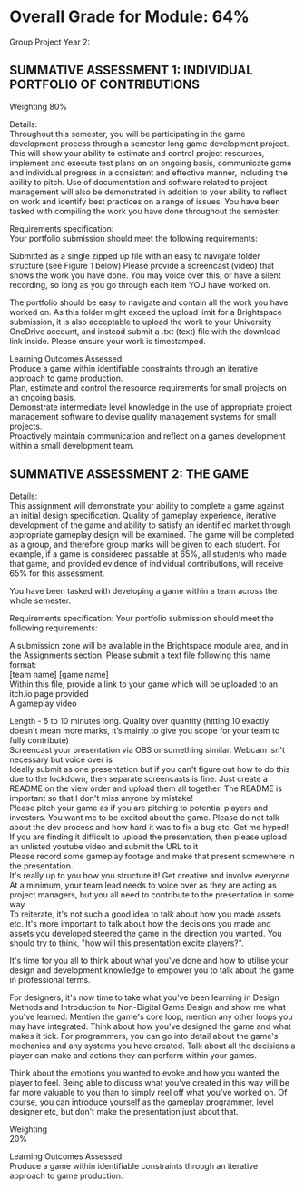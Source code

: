 # **Overall Grade for Module: 64%**
Group Project Year 2:

## SUMMATIVE ASSESSMENT 1: INDIVIDUAL PORTFOLIO OF CONTRIBUTIONS
Weighting
80%

Details:  
Throughout this semester, you will be participating in the game development process through a semester long game development project. 
This will show your ability to estimate and control project resources, implement and execute test plans on an ongoing basis, 
communicate game and individual progress in a consistent and effective manner, including the ability to pitch. Use of documentation
 and software related to project management will also be demonstrated in addition to your ability to reflect on work and identify best practices on a range of issues.
You have been tasked with compiling the work you have done throughout the semester.

Requirements specification:  
Your portfolio submission should meet the following requirements:

Submitted as a single zipped up file with an easy to navigate folder structure (see Figure 1 below)
Please provide a screencast (video) that shows the work you have done. You may voice over this, or 
have a silent recording, so long as you go through each item YOU have worked on.

The portfolio should be easy to navigate and contain all the work you have worked on. As this folder might exceed the upload limit for a Brightspace submission,
 it is also acceptable to upload the work to your University OneDrive account, and instead submit a .txt (text) file with the download link inside. Please ensure
 your work is timestamped.

Learning Outcomes Assessed:  
Produce a game within identifiable constraints through an iterative approach to game production.  
Plan, estimate and control the resource requirements for small projects on an ongoing basis.  
Demonstrate intermediate level knowledge in the use of appropriate project management software to devise quality management systems for small projects.  
Proactively maintain communication and reflect on a game’s development within a small development team.  

## SUMMATIVE ASSESSMENT 2: THE GAME
Details:  
This assignment will demonstrate your ability to complete a game against an initial design specification. Quality of gameplay experience, iterative development
 of the game and ability to satisfy an identified market through appropriate gameplay design will be examined. The game will be completed as a group, and therefore
 group marks will be given to each student. For example, if a game is considered passable at 65%, all students who made that game, and provided evidence of individual
 contributions, will receive 65% for this assessment.

You have been tasked with developing a game within a team across the whole semester.

Requirements specification:
Your portfolio submission should meet the following requirements:

A submission zone will be available in the Brightspace module area, and in the Assignments section. Please submit a text file following this name format:  
[team name] [game name]  
Within this file, provide a link to your game which will be uploaded to an itch.io page provided  
A gameplay video   

Length - 5 to 10 minutes long. Quality over quantity (hitting 10 exactly doesn't mean more marks, it’s mainly to give you scope for your team to fully contribute)  
Screencast your presentation via OBS or something similar. Webcam isn't necessary but voice over is  
Ideally submit as one presentation but if you can't figure out how to do this due to the lockdown, then separate screencasts is fine. Just create a README on the view 
order and upload them all together. The README is important so that I don't miss anyone by mistake!  
Please pitch your game as if you are pitching to potential players and investors. You want me to be excited about the game. Please do not talk about the dev process and how 
hard it was to fix a bug etc. Get me hyped!  
If you are finding it difficult to upload the presentation, then please upload an unlisted youtube video and submit the URL to it  
Please record some gameplay footage and make that present somewhere in the presentation.  
It's really up to you how you structure it! Get creative and involve everyone  
At a minimum, your team lead needs to voice over as they are acting as project managers, but you all need to contribute to the presentation in some way.  
To reiterate, it's not such a good idea to talk about how you made assets etc. It's more important to talk about how the decisions you made and assets you developed steered 
the game in the direction you wanted. You should try to think, "how will this presentation excite players?".

It's time for you all to think about what you've done and how to utilise your design and development knowledge to empower you to talk about the game in professional terms.

For designers, it's now time to take what you've been learning in Design Methods and Introduction to Non-Digital Game Design and show me what you've learned. Mention the game's core loop, mention any other loops you may have integrated. Think about how you've designed the game and what makes it tick. For programmers, you can go into detail about the game's mechanics and any systems you have created. Talk about all the decisions a player can make and actions they can perform within your games.

Think about the emotions you wanted to evoke and how you wanted the player to feel. Being able to discuss what you've created in this way will be far more valuable to you than to simply reel off what you've worked on. Of course, you can introduce yourself as the gameplay programmer, level designer etc, but don't make the presentation just about that.

Weighting  
20%

Learning Outcomes Assessed:  
Produce a game within identifiable constraints through an iterative approach to game production.
